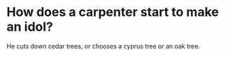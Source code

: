 # How does a carpenter start to make an idol?

He cuts down cedar trees, or chooses a cyprus tree or an oak tree.
